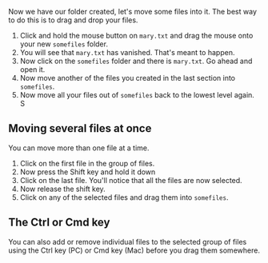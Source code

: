 
Now we have our folder created, let's move some files into it. The best way to do this is to drag and drop your files. 

1. Click and hold the mouse button on `mary.txt` and drag the mouse onto your new `somefiles` folder.
1. You will see that `mary.txt` has vanished. That's meant to happen.
1. Now click on the `somefiles` folder and there is `mary.txt`. Go ahead and open it.
1. Now move another of the files you created in the last section into `somefiles`.
1. Now move all your files out of `somefiles` back to the lowest level  again. S

## Moving several files at once
You can move more than one file at a time.

1. Click on the first file in the group of files.
1. Now press the Shift key and hold it down
1. Click on the last file. You'll notice that all the files are now selected.
1. Now release the shift key.
1. Click on any of the selected files and drag them into `somefiles`.

## The Ctrl or Cmd key
You can also add or remove individual files to the selected group of files using the Ctrl key (PC) or Cmd key (Mac) before you drag them somewhere.



